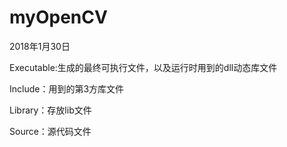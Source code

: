 # myOpenCV
2018年1月30日

Executable:生成的最终可执行文件，以及运行时用到的dll动态库文件

Include：用到的第3方库文件

Library：存放lib文件

Source：源代码文件
